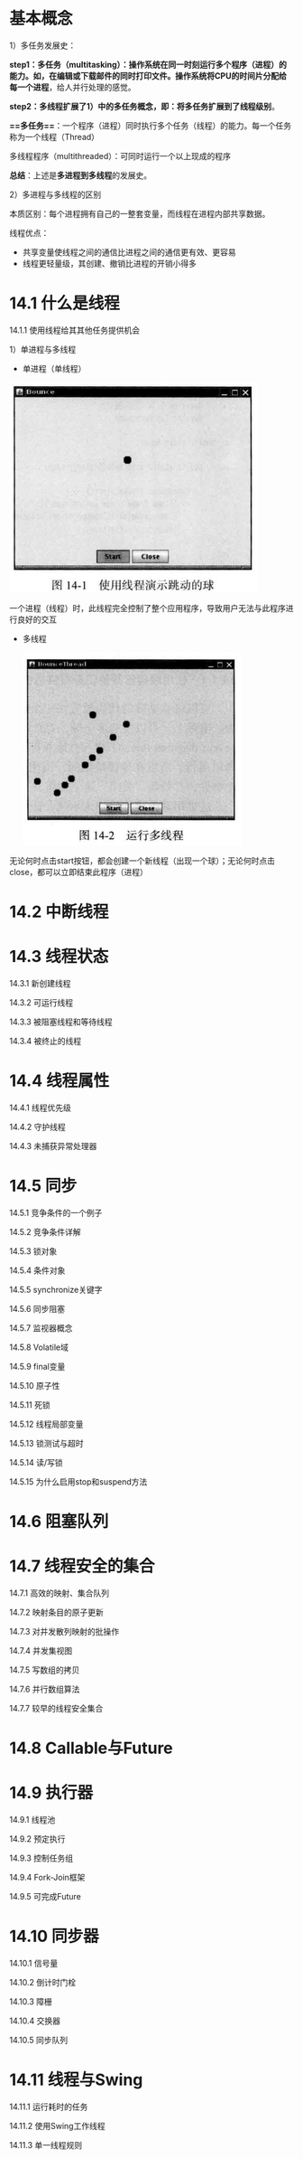# 基本概念

1）多任务发展史：

**step1：**多任务（multitasking）：操作系统在同一时刻运行多个**程序（进程）**的能力。如，在编辑或下载邮件的同时打印文件。操作系统将CPU的时间片分配给每一个**进程**，给人并行处理的感觉。

**step2：**多线程扩展了1）中的多任务概念，即：将多任务扩展到了**线程级别**。

**==多任务==**：一个程序（进程）同时执行多个任务（线程）的能力。每一个任务称为一个线程（Thread）

多线程程序（multithreaded）：可同时运行一个以上现成的程序

**总结**：上述是**多进程到多线程**的发展史。

2）多进程与多线程的区别

本质区别：每个进程拥有自己的一整套变量，而线程在进程内部共享数据。

线程优点：

- 共享变量使线程之间的通信比进程之间的通信更有效、更容易
- 线程更轻量级，其创建、撤销比进程的开销小得多

# 14.1 什么是线程

14.1.1 使用线程给其其他任务提供机会

1）单进程与多线程

- 单进程（单线程）

![image-20200417181750883](第14章：并发.assets/image-20200417181750883.png)

一个进程（线程）时，此线程完全控制了整个应用程序，导致用户无法与此程序进行良好的交互

- 多线程

  ![image-20200417181927986](第14章：并发.assets/image-20200417181927986.png)

无论何时点击start按钮，都会创建一个新线程（出现一个球）；无论何时点击close，都可以立即结束此程序（进程）

# 14.2 中断线程



# 14.3 线程状态

14.3.1 新创建线程

14.3.2 可运行线程

14.3.3 被阻塞线程和等待线程

14.3.4 被终止的线程



# 14.4 线程属性

14.4.1 线程优先级

14.4.2 守护线程

14.4.3 未捕获异常处理器

# 14.5 同步

14.5.1 竞争条件的一个例子

14.5.2 竞争条件详解

14.5.3 锁对象

14.5.4 条件对象

14.5.5 synchronize关键字

14.5.6 同步阻塞

14.5.7 监视器概念

14.5.8 Volatile域

14.5.9 final变量

14.5.10 原子性

14.5.11 死锁

14.5.12 线程局部变量

14.5.13 锁测试与超时

14.5.14 读/写锁

14.5.15 为什么启用stop和suspend方法

# 14.6 阻塞队列



# 14.7 线程安全的集合

14.7.1 高效的映射、集合队列

14.7.2 映射条目的原子更新

14.7.3 对并发散列映射的批操作

14.7.4 并发集视图

14.7.5 写数组的拷贝

14.7.6 并行数组算法

14.7.7 较早的线程安全集合

# 14.8 Callable与Future



# 14.9 执行器

14.9.1 线程池

14.9.2 预定执行

14.9.3 控制任务组

14.9.4 Fork-Join框架

14.9.5 可完成Future

# 14.10 同步器

14.10.1 信号量

14.10.2 倒计时门栓

14.10.3 障栅

14.10.4 交换器

14.10.5 同步队列

# 14.11 线程与Swing

14.11.1 运行耗时的任务

14.11.2 使用Swing工作线程

14.11.3 单一线程规则